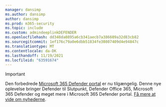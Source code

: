```yaml
---
manager: dansimp
ms.author: dansimp
author: dansimp
ms.prod: m365-security
ms.topic: include
ms.custom: admindeeplinkDEFENDER
ms.openlocfilehash: dd348da0895a6cb341aecb7a386609a32d83cb82
ms.sourcegitcommit: 1ef176c79a0e6dbb51834fe30807409d4e94847c
ms.translationtype: MT
ms.contentlocale: da-DK
ms.lasthandoff: 11/19/2021
ms.locfileid: "63591674"
---
```

> [!IMPORTANT]
> Den forbedrede <a href="https://go.microsoft.com/fwlink/p/?linkid=2077139" target="_blank">Microsoft 365 Defender portal</a> er nu tilgængelig. Denne nye oplevelse bringer Defender til Slutpunkt, Defender Office 365, Microsoft 365 Defender og meget mere i Microsoft 365 Defender portal. [Få mere at vide om nyhederne](/microsoft-365/security/mtp/overview-security-center).
